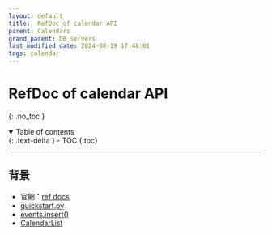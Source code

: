 ```yaml
---
layout: default
title:  RefDoc of calendar API
parent: Calendars
grand_parent: DB_servers
last_modified_date: 2024-08-19 17:48:01
tags: calendar
---
```


# RefDoc of calendar API

{: .no_toc }

<details open markdown="block">
  <summary>
    Table of contents
  </summary>
  {: .text-delta }
- TOC
{:toc}
</details>

---

## 背景

- 官網：[ref docs](https://googleapis.github.io/google-api-python-client/docs/dyn/calendar_v3.html)
- [quickstart.py](https://developers.google.com/calendar/api/quickstart/python?hl=zh-tw)
- [events.insert()](https://developers.google.com/calendar/api/guides/create-events?hl=zh-tw)
- [CalendarList](https://developers.google.com/calendar/api/v3/reference/calendarList?hl=zh-tw#methods)


